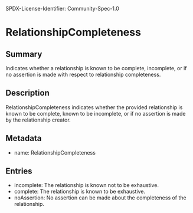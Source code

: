 SPDX-License-Identifier: Community-Spec-1.0

# RelationshipCompleteness

## Summary

Indicates whether a relationship is known to be complete, incomplete, or if no assertion is made with respect to relationship completeness.

## Description

RelationshipCompleteness indicates whether the provided relationship is known to be complete, known to be incomplete, or if no assertion is made by the relationship creator.

## Metadata

- name: RelationshipCompleteness

## Entries

- incomplete: The relationship is known not to be exhaustive.
- complete: The relationship is known to be exhaustive.
- noAssertion: No assertion can be made about the completeness of the relationship.